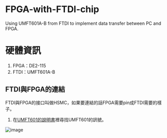 # FPGA-with-FTDI-chip
Using UMFT601A-B from FTDI to implement data transfer between PC and FPGA.

# 硬體資訊
1. FPGA：DE2-115
2. FTDI：UMFT601A-B

## FTDI與FPGA的連結
FTDI與FPGA的接口叫做HSMC，如果要連結的話FPGA需要pin成FTDI需要的樣子。
1. 在[UMFT601的說明書](https://ftdichip.com/wp-content/uploads/2020/08/DS_UMFT60xx-module-datasheet.pdf)裡尋找UMFT601的訊號。

![image](https://user-images.githubusercontent.com/54358541/164283788-57af7ef1-a0f3-4776-845e-37f6a54cd805.png)


## 
